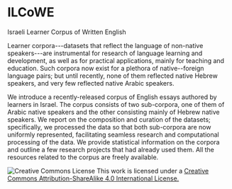 # ILCoWE
Israeli Learner Corpus of Written English

Learner corpora---datasets that reflect the language of non-native speakers---are instrumental for research of language learning and development, as well as for practical applications, mainly for teaching and education. Such corpora now exist for a plethora of native--foreign language pairs; but until recently, none of them reflected native Hebrew speakers, and very few reflected native Arabic speakers.

We introduce a recently-released corpus of English essays authored by learners in Israel. The corpus consists of two sub-corpora, one of them of Arabic native speakers and the other consisting mainly of Hebrew native speakers. We report on the composition and curation of the datasets; specifically, we processed the data so that both sub-corpora are now uniformly represented, facilitating seamless research and computational processing of the data. We provide statistical information on the corpora and outline a few research projects that had already used them. All the resources related to the corpus are freely available.

![Creative Commons License](https://i.creativecommons.org/l/by-sa/4.0/88x31.png)
This work is licensed under a [Creative Commons Attribution-ShareAlike 4.0 International License.](http://creativecommons.org/licenses/by-sa/4.0/)
